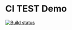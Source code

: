 # CI TEST Demo

[![Build status](https://ci.appveyor.com/api/projects/status/db3f0tavw7bt46l5/branch/main?svg=true)](https://ci.appveyor.com/project/RoLexevich/unit-tests)
